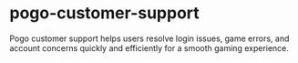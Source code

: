 # pogo-customer-support
Pogo customer support helps users resolve login issues, game errors, and account concerns quickly and efficiently for a smooth gaming experience. 
